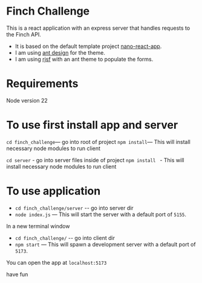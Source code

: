 # Finch Challenge
This is a react application with an express server that handles requests to the Finch API.

- It is based on the default template project  [nano-react-app](https://github.com/nano-react-app/nano-react-app).
- I am using [ant design](https://github.com/ant-design/ant-design) for the theme.
- I am using [rjsf](https://rjsf-team.github.io/react-jsonschema-form/docs/) with an ant theme to populate the forms.

# Requirements

Node version 22

# To use first install app and server

`cd finch_challenge`— go into root of project
`npm install`— This will install necessary node modules to run client

`cd server` - go into server files inside of project
`npm install ` - This will install necessary node modules to run client


# To use application

- `cd finch_challenge/server` -- go into server dir
- `node index.js` — This will start the server with a default port of `5155`.


In a new terminal window

- `cd finch_challenge/` -- go into client dir
- `npm start` — This will spawn a development server with a default port of `5173`.

You can open the app at `localhost:5173`

have fun